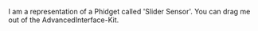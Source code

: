 I am a representation of a Phidget called 'Slider Sensor'.
You can drag me out of the AdvancedInterface-Kit.